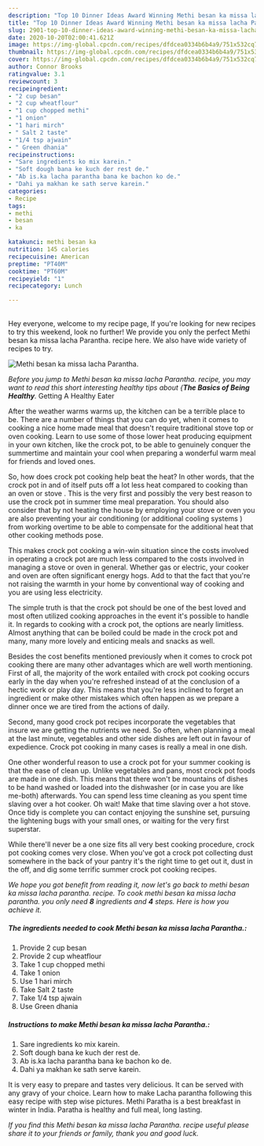 ```yaml
---
description: "Top 10 Dinner Ideas Award Winning Methi besan ka missa lacha Parantha."
title: "Top 10 Dinner Ideas Award Winning Methi besan ka missa lacha Parantha."
slug: 2901-top-10-dinner-ideas-award-winning-methi-besan-ka-missa-lacha-parantha
date: 2020-10-20T02:00:41.621Z
image: https://img-global.cpcdn.com/recipes/dfdcea0334b6b4a9/751x532cq70/methi-besan-ka-missa-lacha-parantha-recipe-main-photo.jpg
thumbnail: https://img-global.cpcdn.com/recipes/dfdcea0334b6b4a9/751x532cq70/methi-besan-ka-missa-lacha-parantha-recipe-main-photo.jpg
cover: https://img-global.cpcdn.com/recipes/dfdcea0334b6b4a9/751x532cq70/methi-besan-ka-missa-lacha-parantha-recipe-main-photo.jpg
author: Connor Brooks
ratingvalue: 3.1
reviewcount: 3
recipeingredient:
- "2 cup besan"
- "2 cup wheatflour"
- "1 cup chopped methi"
- "1 onion"
- "1 hari mirch"
- " Salt 2 taste"
- "1/4 tsp ajwain"
- " Green dhania"
recipeinstructions:
- "Sare ingredients ko mix karein."
- "Soft dough bana ke kuch der rest de."
- "Ab is.ka lacha parantha bana ke bachon ko de."
- "Dahi ya makhan ke sath serve karein."
categories:
- Recipe
tags:
- methi
- besan
- ka

katakunci: methi besan ka 
nutrition: 145 calories
recipecuisine: American
preptime: "PT40M"
cooktime: "PT60M"
recipeyield: "1"
recipecategory: Lunch

---
```

<br>
Hey everyone, welcome to my recipe page, If you're looking for new recipes to try this weekend, look no further! We provide you only the perfect Methi besan ka missa lacha Parantha. recipe here. We also have wide variety of recipes to try.
<br>


![Methi besan ka missa lacha Parantha.](https://img-global.cpcdn.com/recipes/dfdcea0334b6b4a9/751x532cq70/methi-besan-ka-missa-lacha-parantha-recipe-main-photo.jpg)

<i>Before you jump to Methi besan ka missa lacha Parantha. recipe, you may want to read this short interesting healthy tips about {<strong>The Basics of Being Healthy</strong>.</i>
Getting A Healthy Eater


After the weather warms warms up, the kitchen can be a terrible place to be. There are a number of things that you can do yet, when it comes to cooking a nice home made meal that doesn't require traditional stove top or oven cooking. Learn to use some of those lower heat producing equipment in your own kitchen, like the crock pot, to be able to genuinely conquer the summertime and maintain your cool when preparing a wonderful warm meal for friends and loved ones.

So, how does crock pot cooking help beat the heat? In other words, that the crock pot in and of itself puts off a lot less heat compared to cooking than an oven or stove . This is the very first and possibly the very best reason to use the crock pot in summer time meal preparation. You should also consider that by not heating the house by employing your stove or oven you are also preventing your air conditioning (or additional cooling systems ) from working overtime to be able to compensate for the additional heat that other cooking methods pose.

This makes crock pot cooking a win-win situation since the costs involved in operating a crock pot are much less compared to the costs involved in managing a stove or oven in general. Whether gas or electric, your cooker and oven are often significant energy hogs. Add to that the fact that you're not raising the warmth in your home by conventional way of cooking and you are using less electricity.

 The simple truth is that the crock pot should be one of the best loved and most often utilized cooking approaches in the event it's possible to handle it. In regards to cooking with a crock pot, the options are nearly limitless.  Almost anything that can be boiled could be made in the crock pot and many, many more lovely and enticing meals and snacks as well.



Besides the cost benefits mentioned previously when it comes to crock pot cooking there are many other advantages which are well worth mentioning. First of all, the majority of the work entailed with crock pot cooking occurs early in the day when you're refreshed instead of at the conclusion of a hectic work or play day. This means that you're less inclined to forget an ingredient or make other mistakes which often happen as we prepare a dinner once we are tired from the actions of daily.

Second, many good crock pot recipes incorporate the vegetables that insure we are getting the nutrients we need. So often, when planning a meal at the last minute, vegetables and other side dishes are left out in favour of expedience. Crock pot cooking in many cases is really a meal in one dish.

One other wonderful reason to use a crock pot for your summer cooking is that the ease of clean up.  Unlike vegetables and pans, most crock pot foods are made in one dish. This means that there won't be mountains of dishes to be hand washed or loaded into the dishwasher (or in case you are like me-both) afterwards. You can spend less time cleaning as you spent time slaving over a hot cooker. Oh wait! Make that time slaving over a hot stove. Once tidy is complete you can contact enjoying the sunshine set, pursuing the lightening bugs with your small ones, or waiting for the very first superstar.

While there'll never be a one size fits all very best cooking procedure, crock pot cooking comes very close. When you've got a crock pot collecting dust somewhere in the back of your pantry it's the right time to get out it, dust in the off, and dig some terrific summer crock pot cooking recipes.


<i>We hope you got benefit from reading it, now let's go back to methi besan ka missa lacha parantha. recipe. To cook methi besan ka missa lacha parantha. you only need <strong>8</strong> ingredients and <strong>4</strong> steps. Here is how you achieve it.
</i>

##### The ingredients needed to cook Methi besan ka missa lacha Parantha.:

1. Provide 2 cup besan
1. Provide 2 cup wheatflour
1. Take 1 cup chopped methi
1. Take 1 onion
1. Use 1 hari mirch
1. Take  Salt 2 taste
1. Take 1/4 tsp ajwain
1. Use  Green dhania


##### Instructions to make Methi besan ka missa lacha Parantha.:

1. Sare ingredients ko mix karein.
1. Soft dough bana ke kuch der rest de.
1. Ab is.ka lacha parantha bana ke bachon ko de.
1. Dahi ya makhan ke sath serve karein.


It is very easy to prepare and tastes very delicious. It can be served with any gravy of your choice. Learn how to make Lacha parantha following this easy recipe with step wise pictures. Methi Paratha is a best breakfast in winter in India. Paratha is healthy and full meal, long lasting. 

<i>If you find this Methi besan ka missa lacha Parantha. recipe useful please share it to your friends or family, thank you and good luck.</i>
